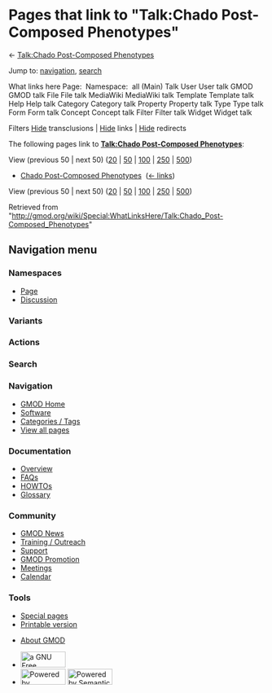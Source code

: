 <div id="mw-page-base" class="noprint">

</div>

<div id="mw-head-base" class="noprint">

</div>

<div id="content" class="mw-body" role="main">

<span id="top"></span>

<div id="mw-js-message" style="display:none;">

</div>



# <span dir="auto">Pages that link to "Talk:Chado Post-Composed Phenotypes"</span>

<div id="bodyContent">

<div id="contentSub">

← [Talk:Chado Post-Composed
Phenotypes](/wiki/Talk:Chado_Post-Composed_Phenotypes "Talk:Chado Post-Composed Phenotypes")

</div>

<div id="jump-to-nav" class="mw-jump">

Jump to: [navigation](#mw-navigation), [search](#p-search)

</div>

<div id="mw-content-text">

What links here Page:  Namespace:  all (Main) Talk User User talk GMOD
GMOD talk File File talk MediaWiki MediaWiki talk Template Template talk
Help Help talk Category Category talk Property Property talk Type Type
talk Form Form talk Concept Concept talk Filter Filter talk Widget
Widget talk

Filters
[Hide](/mediawiki/index.php?title=Special:WhatLinksHere/Talk:Chado_Post-Composed_Phenotypes&hidetrans=1 "Special:WhatLinksHere/Talk:Chado Post-Composed Phenotypes")
transclusions \|
[Hide](/mediawiki/index.php?title=Special:WhatLinksHere/Talk:Chado_Post-Composed_Phenotypes&hidelinks=1 "Special:WhatLinksHere/Talk:Chado Post-Composed Phenotypes")
links \|
[Hide](/mediawiki/index.php?title=Special:WhatLinksHere/Talk:Chado_Post-Composed_Phenotypes&hideredirs=1 "Special:WhatLinksHere/Talk:Chado Post-Composed Phenotypes")
redirects

The following pages link to **[Talk:Chado Post-Composed
Phenotypes](/wiki/Talk:Chado_Post-Composed_Phenotypes "Talk:Chado Post-Composed Phenotypes")**:

View (previous 50 \| next 50)
([20](/mediawiki/index.php?title=Special:WhatLinksHere/Talk:Chado_Post-Composed_Phenotypes&limit=20 "Special:WhatLinksHere/Talk:Chado Post-Composed Phenotypes")
\|
[50](/mediawiki/index.php?title=Special:WhatLinksHere/Talk:Chado_Post-Composed_Phenotypes&limit=50 "Special:WhatLinksHere/Talk:Chado Post-Composed Phenotypes")
\|
[100](/mediawiki/index.php?title=Special:WhatLinksHere/Talk:Chado_Post-Composed_Phenotypes&limit=100 "Special:WhatLinksHere/Talk:Chado Post-Composed Phenotypes")
\|
[250](/mediawiki/index.php?title=Special:WhatLinksHere/Talk:Chado_Post-Composed_Phenotypes&limit=250 "Special:WhatLinksHere/Talk:Chado Post-Composed Phenotypes")
\|
[500](/mediawiki/index.php?title=Special:WhatLinksHere/Talk:Chado_Post-Composed_Phenotypes&limit=500 "Special:WhatLinksHere/Talk:Chado Post-Composed Phenotypes"))

- [Chado Post-Composed
  Phenotypes](/wiki/Chado_Post-Composed_Phenotypes "Chado Post-Composed Phenotypes")
  ‎ <span class="mw-whatlinkshere-tools">([←
  links](/mediawiki/index.php?title=Special:WhatLinksHere&target=Chado+Post-Composed+Phenotypes "Special:WhatLinksHere"))</span>

View (previous 50 \| next 50)
([20](/mediawiki/index.php?title=Special:WhatLinksHere/Talk:Chado_Post-Composed_Phenotypes&limit=20 "Special:WhatLinksHere/Talk:Chado Post-Composed Phenotypes")
\|
[50](/mediawiki/index.php?title=Special:WhatLinksHere/Talk:Chado_Post-Composed_Phenotypes&limit=50 "Special:WhatLinksHere/Talk:Chado Post-Composed Phenotypes")
\|
[100](/mediawiki/index.php?title=Special:WhatLinksHere/Talk:Chado_Post-Composed_Phenotypes&limit=100 "Special:WhatLinksHere/Talk:Chado Post-Composed Phenotypes")
\|
[250](/mediawiki/index.php?title=Special:WhatLinksHere/Talk:Chado_Post-Composed_Phenotypes&limit=250 "Special:WhatLinksHere/Talk:Chado Post-Composed Phenotypes")
\|
[500](/mediawiki/index.php?title=Special:WhatLinksHere/Talk:Chado_Post-Composed_Phenotypes&limit=500 "Special:WhatLinksHere/Talk:Chado Post-Composed Phenotypes"))

</div>

<div class="printfooter">

Retrieved from
"<http://gmod.org/wiki/Special:WhatLinksHere/Talk:Chado_Post-Composed_Phenotypes>"

</div>

<div id="catlinks" class="catlinks catlinks-allhidden">

</div>

<div class="visualClear">

</div>

</div>

</div>

<div id="mw-navigation">

## Navigation menu

<div id="mw-head">



<div id="left-navigation">

<div id="p-namespaces" class="vectorTabs" role="navigation"
aria-labelledby="p-namespaces-label">

### Namespaces

- <span id="ca-nstab-main"><a href="/wiki/Chado_Post-Composed_Phenotypes" accesskey="c"
  title="View the content page [c]">Page</a></span>
- <span id="ca-talk"><a href="/wiki/Talk:Chado_Post-Composed_Phenotypes" accesskey="t"
  title="Discussion about the content page [t]">Discussion</a></span>

</div>

<div id="p-variants" class="vectorMenu emptyPortlet" role="navigation"
aria-labelledby="p-variants-label">

### 

### Variants[](#)

<div class="menu">

</div>

</div>

</div>

<div id="right-navigation">



<div id="p-cactions" class="vectorMenu emptyPortlet" role="navigation"
aria-labelledby="p-cactions-label">

### Actions[](#)

<div class="menu">

</div>

</div>

<div id="p-search" role="search">

### Search

<div id="simpleSearch">

</div>

</div>

</div>

</div>

<div id="mw-panel">

<div id="p-logo" role="banner">

<a href="/wiki/Main_Page"
style="background-image: url(http://gmod.org/images/GMOD-cogs.png);"
title="Visit the main page"></a>

</div>

<div id="p-Navigation" class="portal" role="navigation"
aria-labelledby="p-Navigation-label">

### Navigation

<div class="body">

- <span id="n-GMOD-Home">[GMOD Home](/wiki/Main_Page)</span>
- <span id="n-Software">[Software](/wiki/GMOD_Components)</span>
- <span id="n-Categories-.2F-Tags">[Categories /
  Tags](/wiki/Categories)</span>
- <span id="n-View-all-pages">[View all
  pages](/wiki/Special:AllPages)</span>

</div>

</div>

<div id="p-Documentation" class="portal" role="navigation"
aria-labelledby="p-Documentation-label">

### Documentation

<div class="body">

- <span id="n-Overview">[Overview](/wiki/Overview)</span>
- <span id="n-FAQs">[FAQs](/wiki/Category:FAQ)</span>
- <span id="n-HOWTOs">[HOWTOs](/wiki/Category:HOWTO)</span>
- <span id="n-Glossary">[Glossary](/wiki/Glossary)</span>

</div>

</div>

<div id="p-Community" class="portal" role="navigation"
aria-labelledby="p-Community-label">

### Community

<div class="body">

- <span id="n-GMOD-News">[GMOD News](/wiki/GMOD_News)</span>
- <span id="n-Training-.2F-Outreach">[Training /
  Outreach](/wiki/Training_and_Outreach)</span>
- <span id="n-Support">[Support](/wiki/Support)</span>
- <span id="n-GMOD-Promotion">[GMOD
  Promotion](/wiki/GMOD_Promotion)</span>
- <span id="n-Meetings">[Meetings](/wiki/Meetings)</span>
- <span id="n-Calendar">[Calendar](/wiki/Calendar)</span>

</div>

</div>

<div id="p-tb" class="portal" role="navigation"
aria-labelledby="p-tb-label">

### Tools

<div class="body">

- <span id="t-specialpages"><a href="/wiki/Special:SpecialPages" accesskey="q"
  title="A list of all special pages [q]">Special pages</a></span>
- <span id="t-print"><a
  href="/mediawiki/index.php?title=Special:WhatLinksHere/Talk:Chado_Post-Composed_Phenotypes&amp;printable=yes"
  rel="alternate" accesskey="p"
  title="Printable version of this page [p]">Printable version</a></span>

</div>

</div>

</div>

</div>

<div id="footer" role="contentinfo">

- <span id="footer-places-about">[About
  GMOD](/wiki/GMOD:About "GMOD:About")</span>

<!-- -->

- <span id="footer-copyrightico">[<img src="http://www.gnu.org/graphics/gfdl-logo-small.png" width="88"
  height="31" alt="a GNU Free Documentation License" />](http://www.gnu.org/licenses/fdl-1.3.html)</span>
- <span id="footer-poweredbyico">[<img src="/mediawiki/skins/common/images/poweredby_mediawiki_88x31.png"
  width="88" height="31" alt="Powered by MediaWiki" />](//www.mediawiki.org/)
  [<img
  src="/mediawiki/extensions/SemanticMediaWiki/includes/../resources/images/smw_button.png"
  width="88" height="31" alt="Powered by Semantic MediaWiki" />](https://www.semantic-mediawiki.org/wiki/Semantic_MediaWiki)</span>

<div style="clear:both">

</div>

</div>
